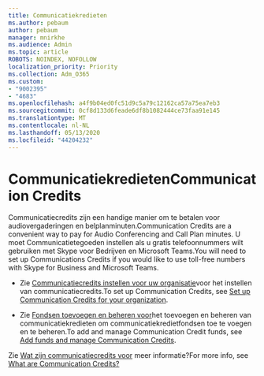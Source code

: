 ```yaml
---
title: Communicatiekredieten
ms.author: pebaum
author: pebaum
manager: mnirkhe
ms.audience: Admin
ms.topic: article
ROBOTS: NOINDEX, NOFOLLOW
localization_priority: Priority
ms.collection: Adm_O365
ms.custom:
- "9002395"
- "4683"
ms.openlocfilehash: a4f9b04ed0fc51d9c5a79c12162ca57a75ea7eb3
ms.sourcegitcommit: 0cf8d133d6feade6df8b1082444ce73faa91e145
ms.translationtype: MT
ms.contentlocale: nl-NL
ms.lasthandoff: 05/13/2020
ms.locfileid: "44204232"
---
```

# <a name="communication-credits"></a><span data-ttu-id="7cc70-102">Communicatiekredieten</span><span class="sxs-lookup"><span data-stu-id="7cc70-102">Communication Credits</span></span>

<span data-ttu-id="7cc70-103">Communicatiecredits zijn een handige manier om te betalen voor audiovergaderingen en belplanminuten.</span><span class="sxs-lookup"><span data-stu-id="7cc70-103">Communication Credits are a convenient way to pay for Audio Conferencing and Call Plan minutes.</span></span> <span data-ttu-id="7cc70-104">U moet Communicatietegoeden instellen als u gratis telefoonnummers wilt gebruiken met Skype voor Bedrijven en Microsoft Teams.</span><span class="sxs-lookup"><span data-stu-id="7cc70-104">You will need to set up Communications Credits if you would like to use toll-free numbers with Skype for Business and Microsoft Teams.</span></span>

- <span data-ttu-id="7cc70-105">Zie [Communicatiecredits instellen voor uw organisatie](https://docs.microsoft.com/microsoftteams/set-up-communications-credits-for-your-organization)voor het instellen van communicatiecredits.</span><span class="sxs-lookup"><span data-stu-id="7cc70-105">To set up Communication Credits, see [Set up Communication Credits for your organization](https://docs.microsoft.com/microsoftteams/set-up-communications-credits-for-your-organization).</span></span> 

- <span data-ttu-id="7cc70-106">Zie [Fondsen toevoegen en beheren voor](https://docs.microsoft.com/microsoftteams/add-funds-and-manage-communications-credits)het toevoegen en beheren van communicatiekredieten om communicatiekredietfondsen toe te voegen en te beheren.</span><span class="sxs-lookup"><span data-stu-id="7cc70-106">To add and manage Communication Credit funds, see [Add funds and manage Communication Credits](https://docs.microsoft.com/microsoftteams/add-funds-and-manage-communications-credits).</span></span> 

<span data-ttu-id="7cc70-107">Zie [Wat zijn communicatiecredits voor](https://docs.microsoft.com/microsoftteams/what-are-communications-credits) meer informatie?</span><span class="sxs-lookup"><span data-stu-id="7cc70-107">For more info, see [What are Communication Credits?](https://docs.microsoft.com/microsoftteams/what-are-communications-credits)</span></span>
